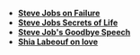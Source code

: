 - [**Steve Jobs on Failure**](https://www.youtube.com/watch?v=zkTf0LmDqKI&ab_channel=SiliconValleyHistoricalAssociation)
- [**Steve Jobs Secrets of Life**](https://www.youtube.com/watch?v=kYfNvmF0Bqw&ab_channel=SiliconValleyHistoricalAssociation)
- [**Steve Job's Goodbye Speech**](https://www.youtube.com/watch?v=sJm0P8xpDzA&ab_channel=dvmadeeasy)
- [**Shia Labeouf on love**](https://youtu.be/NAgEx_jg5-k?si=0Reg1gWp1U_e4b5B)
